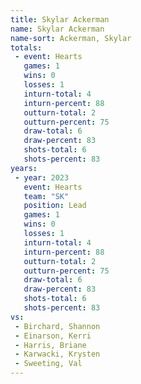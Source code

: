 ```yaml
---
title: Skylar Ackerman
name: Skylar Ackerman
name-sort: Ackerman, Skylar
totals:
 - event: Hearts
   games: 1
   wins: 0
   losses: 1
   inturn-total: 4
   inturn-percent: 88
   outturn-total: 2
   outturn-percent: 75
   draw-total: 6
   draw-percent: 83
   shots-total: 6
   shots-percent: 83
years:
 - year: 2023
   event: Hearts
   team: "SK"
   position: Lead
   games: 1
   wins: 0
   losses: 1
   inturn-total: 4
   inturn-percent: 88
   outturn-total: 2
   outturn-percent: 75
   draw-total: 6
   draw-percent: 83
   shots-total: 6
   shots-percent: 83
vs:
 - Birchard, Shannon
 - Einarson, Kerri
 - Harris, Briane
 - Karwacki, Krysten
 - Sweeting, Val
---
```

